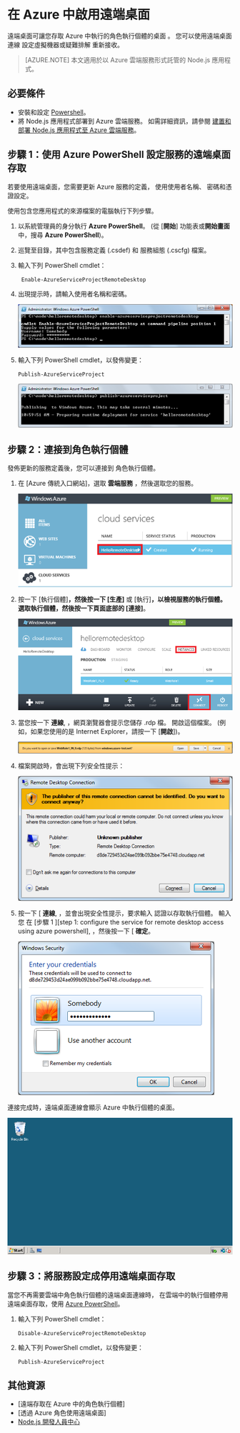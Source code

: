 <properties 
    pageTitle="對雲端服務啟用遠端桌面 (Node.js)" 
    description="了解如何對裝載 Azure Node.js 應用程式的虛擬機器啟用遠端桌面存取。" 
    services="cloud-services" 
    documentationCenter="nodejs" 
    authors="rmcmurray" 
    manager="wpickett" 
    editor=""/>

<tags 
    ms.service="cloud-services" 
    ms.workload="tbd" 
    ms.tgt_pltfrm="na" 
    ms.devlang="nodejs" 
    ms.topic="article" 
    ms.date="11/20/2015" 
    ms.author="robmcm"/>



# 在 Azure 中啟用遠端桌面

遠端桌面可讓您存取 Azure 中執行的角色執行個體的桌面
。 您可以使用遠端桌面連線
設定虛擬機器或疑難排解
重新接收。
> [AZURE.NOTE] 本文適用於以 Azure 雲端服務形式託管的 Node.js 應用程式。


## 必要條件

- 安裝和設定 [Powershell](../install-configure-powershell.md)。
- 將 Node.js 應用程式部署到 Azure 雲端服務。 如需詳細資訊，請參閱 [建置和部署 Node.js 應用程式至 Azure 雲端服務](cloud-services-nodejs-develop-deploy-app.md)。


## 步驟 1：使用 Azure PowerShell 設定服務的遠端桌面存取

若要使用遠端桌面，您需要更新 Azure 服務的定義，
使用使用者名稱、 密碼和憑證設定。

使用包含您應用程式的來源檔案的電腦執行下列步驟。

1. 以系統管理員的身分執行 **Azure PowerShell**。 (從 [**開始**] 功能表或**開始畫面** 中，搜尋 **Azure PowerShell**)。

2.  巡覽至目錄，其中包含服務定義 (.csdef) 和
服務組態 (.cscfg) 檔案。

3. 輸入下列 PowerShell cmdlet：

        Enable-AzureServiceProjectRemoteDesktop

4. 出現提示時，請輸入使用者名稱和密碼。

    ![enable-azureserviceprojectremotedesktop][enable-rdp]

3.  輸入下列 PowerShell cmdlet，以發佈變更：

        Publish-AzureServiceProject

    ![publish-azureserviceproject][publish-project]

## 步驟 2：連接到角色執行個體

發佈更新的服務定義後，您可以連接到
角色執行個體。

1.  在 [Azure 傳統入口網站]，選取 **雲端服務** ，然後選取您的服務。

    ![Azure 傳統入口網站][cloud-services]

2.  按一下 [執行個體]****，然後按一下 [生產]**** 或 [執行]****，以檢視服務的執行個體。 選取執行個體，然後按一下頁面底部的 [連接]****。

    ![The instances page][3]

2.  當您按一下 **連線**, ，網頁瀏覽器會提示您儲存
    .rdp 檔。 開啟這個檔案。 (例如，如果您使用的是 Internet Explorer，請按一下 [**開啟**])。

    ![prompt to open or save the .rdp file][4]

3.  檔案開啟時，會出現下列安全性提示：

    ![Windows security prompt][5]

4.  按一下 [ **連線**, ，並會出現安全性提示，要求輸入
    認證以存取執行個體。 輸入您
    在 [步驟 1 ][step 1: configure the service for remote desktop access using azure powershell], ，然後按一下 [ **確定**。

    ![username/password prompt][6]

連接完成時，遠端桌面連線會顯示
Azure 中執行個體的桌面。

![Remote desktop session][7]

## 步驟 3：將服務設定成停用遠端桌面存取

當您不再需要雲端中角色執行個體的遠端桌面連線時，
在雲端中的執行個體停用遠端桌面存取，使用 [Azure PowerShell]。

1.  輸入下列 PowerShell cmdlet：

        Disable-AzureServiceProjectRemoteDesktop

2.  輸入下列 PowerShell cmdlet，以發佈變更：

        Publish-AzureServiceProject


## 其他資源

- [遠端存取在 Azure 中的角色執行個體]
- [透過 Azure 角色使用遠端桌面]
- [Node.js 開發人員中心](/develop/nodejs/)


[azure powershell]: http://go.microsoft.com/?linkid=9790229&clcid=0x409 
[azure classic portal]: http://manage.windowsazure.com 
[publish-project]: ./media/cloud-services-nodejs-enable-remote-desktop/publish-rdp.png 
[enable-rdp]: ./media/cloud-services-nodejs-enable-remote-desktop/enable-rdp.png 
[cloud-services]: ./media/cloud-services-nodejs-enable-remote-desktop/cloud-services-remote.png 
[3]: ./media/cloud-services-nodejs-enable-remote-desktop/cloud-service-instance.png 
[4]: ./media/cloud-services-nodejs-enable-remote-desktop/rdp-open.png 
[5]: ./media/cloud-services-nodejs-enable-remote-desktop/remote-desktop-12.png 
[6]: ./media/cloud-services-nodejs-enable-remote-desktop/remote-desktop-13.png 
[7]: ./media/cloud-services-nodejs-enable-remote-desktop/remote-desktop-14.png 
[remotely accessing role instances in azure]: http://msdn.microsoft.com/library/windowsazure/hh124107.aspx 
[using remote desktop with azure roles]: http://msdn.microsoft.com/library/windowsazure/gg443832.aspx 

